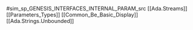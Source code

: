 #sim_sp_GENESIS_INTERFACES_INTERNAL_PARAM_src
[[Ada.Streams]]
[[Parameters_Types]]
[[Common_Be_Basic_Display]]
[[Ada.Strings.Unbounded]]
